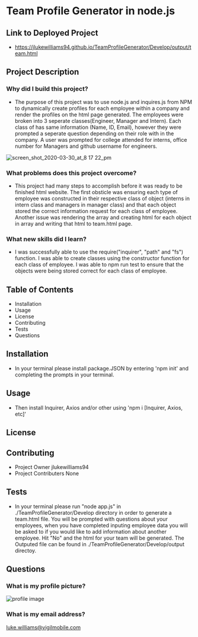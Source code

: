 # Team Profile Generator in node.js 
## Link to Deployed Project
* https://jlukewilliams94.github.io/TeamProfileGenerator/Develop/output/team.html
## Project Description
### Why did I build this project?
* The purpose of this project was to use node.js and inquires.js from NPM to dynamically create profiles for each employee within a company and render the profiles on the  html page generated. The employees were broken into 3 seperate classes(Engineer, Manager and Intern). Each class of has same information (Name, ID, Email), however they were prompted a seperate question depending on their role with in the company. A user was prompted for college attended for interns, office number for Managers and github username for engineers. 

![screen_shot_2020-03-30_at_8 17 22_pm](https://user-images.githubusercontent.com/59854275/78055052-f9939c80-7350-11ea-9ea1-4554174505e7.png)


### What problems does this project overcome?
* This project had many steps to accomplish before it was ready to be finished html website. The first obsticle was ensuring each type of employee was constructed in their respective class of  object (interns in intern class and managers in manager class) and that each object stored the correct information request for each class of employee. Another issue was rendering the array and creating html for each object in array and writing that html to team.html page.
### What new skills did I learn?
* I was successfully able to use the require("inquirer", "path" and  "fs") function. I was able to create classes using the constructor function for each class of employee. I was able to npm run test to ensure that the objects were being stored correct for each class of employee.  
## Table of Contents
* Installation
* Usage
* License
* Contributing
* Tests
* Questions
## Installation
* In your terminal please install package.JSON by entering 'npm init' and completing the prompts in your terminal.
## Usage
* Then install Inquirer, Axios and/or other using 'npm i [Inquirer, Axios, etc]'
## License
## Contributing
* Project Owner
jlukewilliams94
* Project Contributers
None
## Tests
* In your terminal please run "node app.js" in ./TeamProfileGenerator/Develop directory in order to generate a team.html file. You will be prompted with questions about your employees, when you have completed inputing employee data you will be asked to if you would like to add information about another employee. Hit "No" and the html for your team will be generated. The Outputed file can be found in ./TeamProfileGenerator/Develop/output directoy. 
## Questions
### What is my profile picture?
![profile image](https://avatars1.githubusercontent.com/u/59854275?v=4)
### What is my email address?
luke.williams@vigilmobile.com
